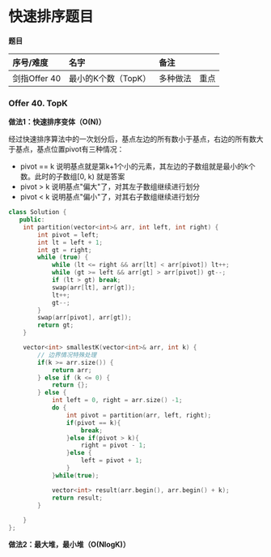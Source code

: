 # 快速排序题目

**题目**

| 序号/难度 | 名字 | 备注 |  |
| :--- | :--- | :--- | :--- |
| 剑指Offer 40 | 最小的K个数（TopK） | 多种做法 | 重点 |

### **Offer 40.  TopK**

**做法1：快速排序变体（O\(N\)）**

经过快速排序算法中的一次划分后，基点左边的所有数小于基点，右边的所有数大于基点，基点位置pivot有三种情况：

* pivot == k 说明基点就是第k+1个小的元素，其左边的子数组就是最小的k个数。此时的子数组\[0, k\) 就是答案 
* pivot &gt; k 说明基点"偏大"了，对其左子数组继续进行划分 
* pivot &lt; k 说明基点"偏小"了，对其右子数组继续进行划分

```cpp
class Solution {
   public:
    int partition(vector<int>& arr, int left, int right) {
        int pivot = left;
        int lt = left + 1;
        int gt = right;
        while (true) {
            while (lt <= right && arr[lt] < arr[pivot]) lt++;
            while (gt >= left && arr[gt] > arr[pivot]) gt--;
            if (lt > gt) break;
            swap(arr[lt], arr[gt]);
            lt++;
            gt--;
        }
        swap(arr[pivot], arr[gt]);
        return gt;
    }

    vector<int> smallestK(vector<int>& arr, int k) {
        // 边界情况特殊处理
        if(k >= arr.size()) {
            return arr;
        } else if (k <= 0) {
            return {};
        } else { 
            int left = 0, right = arr.size() -1;
            do {
                int pivot = partition(arr, left, right);
                if(pivot == k){
                    break;
                }else if(pivot > k){
                    right = pivot - 1;
                }else {
                    left = pivot + 1;
                }
            }while(true);        

            vector<int> result(arr.begin(), arr.begin() + k);
            return result;
        }
        
    }
};
```

**做法2：最大堆，最小堆（O\(NlogK\)）**

